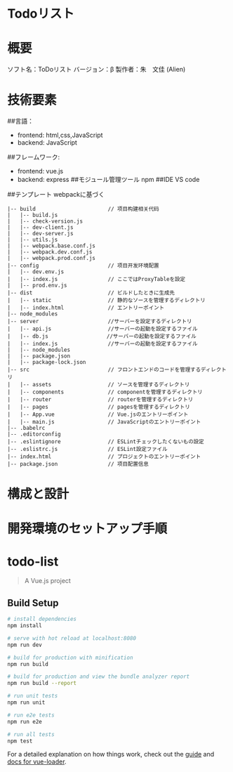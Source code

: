 Todoリスト
===
# 概要
ソフト名：ToDoリスト
バージョン：β
製作者：朱　文佳 (Alien)

# 技術要素
##言語：
* frontend: html,css,JavaScript
* backend: JavaScript

##フレームワーク:
* frontend: vue.js
* backend:  express
##モジュール管理ツール
npm
##IDE
VS code

##テンプレート
webpackに基づく

    |-- build                       // 项目构建相关代码
    |   |-- build.js
    |   |-- check-version.js
    |   |-- dev-client.js
    |   |-- dev-server.js
    |   |-- utils.js
    |   |-- webpack.base.conf.js
    |   |-- webpack.dev.conf.js
    |   |-- webpack.prod.conf.js
    |-- config                      // 项目开发环境配置
    |   |-- dev.env.js
    |   |-- index.js                // ここではProxyTableを設定
    |   |-- prod.env.js
    |-- dist                        // ビルドしたときに生成先
    |   |-- static                  // 静的なソースを管理するディレクトリ
    |   |-- index.html              // エントリーポイント
    |-- node_modules
    |-- server                 　　　//サーバーを設定するディレクトリ
    |   |-- api.js                  //サーバーの起動を設定するファイル
    |   |-- db.js　　　　　　　　　　  //サーバーの起動を設定するファイル
    |   |-- index.js                //サーバーの起動を設定するファイル
    |   |-- node_modules
    |   |-- package.json
    |   |-- package-lock.json
    |-- src                         // フロントエンドのコードを管理するディレクトリ
    |   |-- assets                  // ソースを管理するディレクトリ
    |   |-- components              // componentを管理するディレクトリ
    |   |-- router                  // routerを管理するディレクトリ
    |   |-- pages                   // pagesを管理するディレクトリ
    |   |-- App.vue                 // Vue.jsのエントリーポイント
    |   |-- main.js                 // JavaScriptのエントリーポイント
    |-- .babelrc
    |-- .editorconfig
    |-- .eslintignore               // ESLintチェックしたくないもの設定
    |-- .eslistrc.js                // ESLint設定ファイル
    |-- index.html                  // プロジェクトのエントリーポイント
    |-- package.json                // 项目配置信息

# 構成と設計


# 開発環境のセットアップ手順


# todo-list

> A Vue.js project

## Build Setup

``` bash
# install dependencies
npm install

# serve with hot reload at localhost:8080
npm run dev

# build for production with minification
npm run build

# build for production and view the bundle analyzer report
npm run build --report

# run unit tests
npm run unit

# run e2e tests
npm run e2e

# run all tests
npm test
```

For a detailed explanation on how things work, check out the [guide](http://vuejs-templates.github.io/webpack/) and [docs for vue-loader](http://vuejs.github.io/vue-loader).
